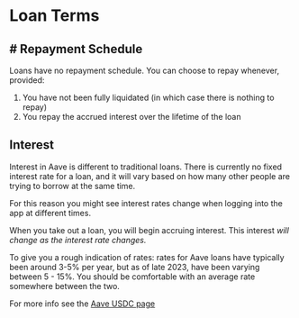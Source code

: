 # Loan Terms

## # Repayment Schedule

Loans have no repayment schedule. You can choose to repay whenever, provided:

1. You have not been fully liquidated (in which case there is nothing to repay)
2. You repay the accrued interest over the lifetime of the loan

## Interest

Interest in Aave is different to traditional loans. There is currently no fixed interest rate for a loan, and it will vary based on how many other people are trying to borrow at the same time.

For this reason you might see interest rates change when logging into the app at different times.&#x20;

When you take out a loan, you will begin accruing interest. This interest _will change as the interest rate changes._

To give you a rough indication of rates: rates for Aave loans have typically been around 3-5% per year, but as of late 2023, have been varying between 5 - 15%. You should be comfortable with an average rate somewhere between the two.

For more info see the [Aave USDC page](https://app.aave.com/reserve-overview/?underlyingAsset=0xaf88d065e77c8cc2239327c5edb3a432268e5831\&marketName=proto\_arbitrum\_v3)
